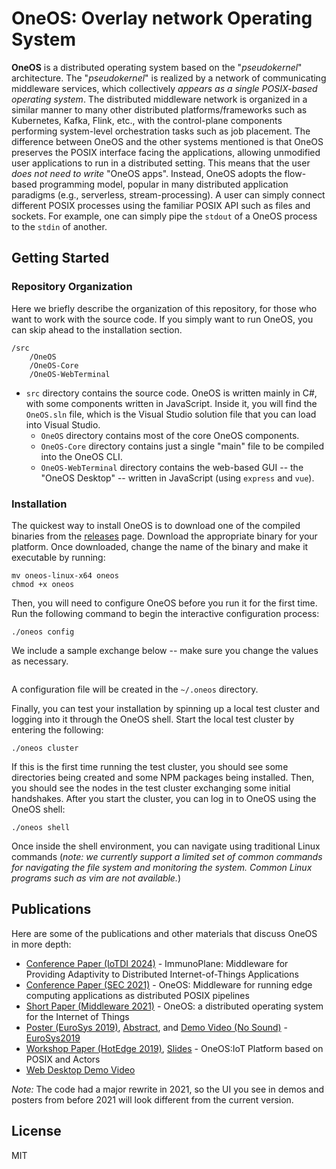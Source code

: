# OneOS: Overlay network Operating System

**OneOS** is a distributed operating system based on the "*pseudokernel*" architecture.
The "*pseudokernel*" is realized by a network of communicating middleware services, which collectively *appears as a single POSIX-based operating system*.
The distributed middleware network is organized in a similar manner to many other distributed platforms/frameworks such as Kubernetes, Kafka, Flink, etc., with the control-plane components performing system-level orchestration tasks such as job placement.
The difference between OneOS and the other systems mentioned is that OneOS preserves the POSIX interface facing the applications, allowing unmodified user applications to run in a distributed setting. This means that the user *does not need to write* "OneOS apps". Instead, OneOS adopts the flow-based programming model, popular in many distributed application paradigms (e.g., serverless, stream-processing). A user can simply connect different POSIX processes using the familiar POSIX API such as files and sockets. For example, one can simply pipe the `stdout` of a OneOS process to the `stdin` of another.


## Getting Started

### Repository Organization

Here we briefly describe the organization of this repository, for those who want to work with the source code. If you simply want to run OneOS, you can skip ahead to the installation section.

```
/src
    /OneOS
    /OneOS-Core
    /OneOS-WebTerminal
```

* `src` directory contains the source code. OneOS is written mainly in C#, with some components written in JavaScript. Inside it, you will find the `OneOS.sln` file, which is the Visual Studio solution file that you can load into Visual Studio.
    * `OneOS` directory contains most of the core OneOS components.
    * `OneOS-Core` directory contains just a single "main" file to be compiled into the OneOS CLI.
    * `OneOS-WebTerminal` directory contains the web-based GUI -- the "OneOS Desktop" -- written in JavaScript (using `express` and `vue`).


### Installation

The quickest way to install OneOS is to download one of the compiled binaries from the [releases](https://github.com/DependableSystemsLab/OneOS/releases) page. Download the appropriate binary for your platform. Once downloaded, change the name of the binary and make it executable by running:

```
mv oneos-linux-x64 oneos
chmod +x oneos
```

Then, you will need to configure OneOS before you run it for the first time. Run the following command to begin the interactive configuration process:
```
./oneos config
```

We include a sample exchange below -- make sure you change the values as necessary.

```

```
A configuration file will be created in the `~/.oneos` directory.

Finally, you can test your installation by spinning up a local test cluster and logging into it through the OneOS shell.
Start the local test cluster by entering the following:
```
./oneos cluster
```

If this is the first time running the test cluster, you should see some directories being created and some NPM packages being installed. Then, you should see the nodes in the test cluster exchanging some initial handshakes. After you start the cluster, you can log in to OneOS using the OneOS shell:

```
./oneos shell
```

Once inside the shell environment, you can navigate using traditional Linux commands (*note: we currently support a limited set of common commands for navigating the file system and monitoring the system. Common Linux programs such as vim are not available.*)


## Publications

Here are some of the publications and other materials that discuss OneOS in more depth:

* [Conference Paper (IoTDI 2024)](https://blogs.ubc.ca/dependablesystemslab/2024/01/19/immunoplane-middleware-for-providing-adaptivity-to-distributed-internet-of-things-applications/) - ImmunoPlane: Middleware for Providing Adaptivity to Distributed Internet-of-Things Applications
* [Conference Paper (SEC 2021)](https://ieeexplore.ieee.org/stamp/stamp.jsp?arnumber=9708969&casa_token=YqZL8J6f7fcAAAAA:z4GjMAaI_v5ERFvP_9n6UTcVG70h5UDIxbU5an_77bg4HJqyV9FUjgmPl-obbzhK8-MGKf7j&tag=1) - OneOS: Middleware for running edge computing applications as distributed POSIX pipelines
* [Short Paper (Middleware 2021)](https://dl.acm.org/doi/abs/10.1145/3491087.3493677) - OneOS: a distributed operating system for the Internet of Things
* [Poster (EuroSys 2019)](http://ece.ubc.ca/~kumseok/assets/OneOS-Poster-EuroSys19.pdf), [Abstract](https://www.eurosys2019.org/wp-content/uploads/2019/03/eurosys19posters-abstract72.pdf), and [Demo Video (No Sound)](http://ece.ubc.ca/~kumseok/assets/OneOS-Demo-EuroSys19.mp4) - [EuroSys2019](https://www.eurosys2019.org/accepted-posters/)
* [Workshop Paper (HotEdge 2019)](https://www.usenix.org/system/files/hotedge19-paper-jung_0.pdf), [Slides](https://www.usenix.org/sites/default/files/conference/protected-files/hotedge19_slides_jung.pdf) - OneOS:IoT Platform based on POSIX and Actors
* [Web Desktop Demo Video](http://ece.ubc.ca/~kumseok/assets/OneOS-2020Jan.mp4)

*Note:* The code had a major rewrite in 2021, so the UI you see in demos and posters from before 2021 will look different from the current version.


## License

MIT